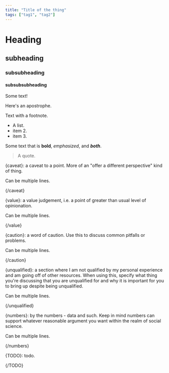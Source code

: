 ```yaml
---
title: "Title of the thing"
tags: ["tag1", "tag2"]
---
```


# Heading

## subheading

### subsubheading

#### subsubsubheading

Some text!

Here's an apostrophe.

Text with a footnote.

- A list.
- item 2.
- item 3.

[^0]: A footnote is implemented as an aside element. Doesn't have to follow typical markdown usage like we've had in the past, but if so do keep in mind footnoes cannot be lazily placed and found.

Some text that is **bold**, *emphasized*, and ***both***.

> A quote.

{caveat}: a caveat to a point. More of an "offer a different perspective" kind of thing.

Can be multiple lines.

{/caveat}

{value}: a value judgement, i.e. a point of greater than usual level of opinionation.

Can be multiple lines.

{/value}

{caution}: a word of caution. Use this to discuss common pitfalls or problems.

Can be multiple lines.

{/caution}

{unqualified}: a section where I am not qualified by my personal experience and am going off of other resources. When using this, specify what thing you're discussing that you are unqualified for and why it is important for you to bring up despite being unqualified.

Can be multiple lines.

{/unqualified}

{numbers}: by the numbers - data and such. Keep in mind numbers can support whatever reasonable argument you want within the realm of social science.

Can be multiple lines.

{/numbers}

{TODO}: todo.

{/TODO}


